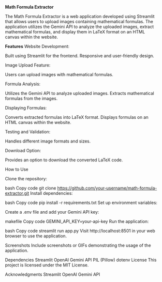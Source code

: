**<b>Math Formula Extractor</b>**

The Math Formula Extractor is a web application developed using Streamlit that allows users to upload images containing mathematical formulas. The application utilizes the Gemini API to analyze the uploaded images, extract mathematical formulas, and display them in LaTeX format on an HTML canvas within the website.

**Features**
Website Development:

Built using Streamlit for the frontend.
Responsive and user-friendly design.

Image Upload Feature:

Users can upload images with mathematical formulas.

Formula Analysis:

Utilizes the Gemini API to analyze uploaded images.
Extracts mathematical formulas from the images.

Displaying Formulas:

Converts extracted formulas into LaTeX format.
Displays formulas on an HTML canvas within the website.

Testing and Validation:

Handles different image formats and sizes.

Download Option:

Provides an option to download the converted LaTeX code.


How to Use

Clone the repository:

bash
Copy code
git clone https://github.com/your-username/math-formula-extractor.git
Install dependencies:

bash
Copy code
pip install -r requirements.txt
Set up environment variables:

Create a .env file and add your Gemini API key:

makefile
Copy code
GEMINI_API_KEY=your-api-key
Run the application:

bash
Copy code
streamlit run app.py
Visit http://localhost:8501 in your web browser to use the application.

Screenshots
Include screenshots or GIFs demonstrating the usage of the application.

Dependencies
Streamlit
OpenAI Gemini API
PIL (Pillow)
dotenv
License
This project is licensed under the MIT License.

Acknowledgments
Streamlit
OpenAI Gemini API
